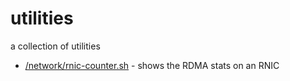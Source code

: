 # utilities
a collection of utilities

  * [/network/rnic-counter.sh](https://github.com/animeshtrivedi/utilities/blob/master/network/rnic-counter.sh) - shows the RDMA stats on an RNIC 
